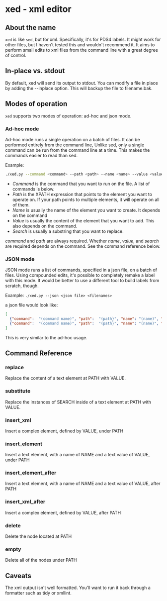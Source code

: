 # xed - xml editor

## About the name

`xed` is like `sed`, but for xml. Specifically, it's for PDS4 labels. It might work for other files, but I haven't tested this and wouldn't recommend it. It aims to perform small edits to xml files from the command line with a great degree of control.

## In-place vs. stdout

By default, xed will send its output to stdout. You can modify a file in place by adding the --inplace option. This will backup the file to filename.bak.

## Modes of operation

`xed` supports two modes of operation: ad-hoc and json mode.

### Ad-hoc mode

Ad-hoc mode runs a single operation on a batch of files. It can be performed entirely from the command line, Unlike sed, only a single command can be run from the command line at a time. This makes the commands easier to read than sed.

Example:
```bash
./xed.py --command <command> --path <path> --name <name> --value <value> <files>
````

* *Command* is the command that you want to run on the file. A list of commands is below.
* *Path* is the XPATH expression that points to the element you want to operate on. If your path points to multiple elements, it will operate on all of them.
* *Name* is usually the name of the element you want to create. It depends on the command
* *Value* is usually the content of the element that you want to add. This also depends on the command.
* *Search* is usually a substring that you want to replace.


*command* and *path* are always required. Whether *name*, *value*, and *search* are required depends on the command. See the command reference below.

### JSON mode

JSON mode runs a list of commands, specified in a json file, on a batch of files. Using compounded edits, it's possible to completely remake a label with this mode. It would be better to use a different tool to build labels from scratch, though.

Example:
`./xed.py --json <json file> <filenames>`

a json file would look like:

```json
[
  {"command":  "(command name)", "path":  "(path}", "name": "(name)", "value": "(value)" },
  {"command":  "(command name)", "path":  "(path}", "name": "(name)", "value": "(value)" }
]
```

This is very similar to the ad-hoc usage.

## Command Reference

### replace

Replace the content of a text element at PATH with VALUE.

### substitute

Replace the instances of SEARCH inside  of a text element at PATH with VALUE.


### insert_xml

Insert a complex element, defined by VALUE, under PATH

### insert_element

Insert a text element, with a name of NAME and a text value of VALUE, under PATH

### insert_element_after

Insert a text element, with a name of NAME and a text value of VALUE, after PATH

### insert_xml_after

Insert a complex element, defined by VALUE, after PATH

### delete

Delete the node located at PATH

### empty

Delete all of the nodes under PATH

## Caveats

The xml output isn't well formatted. You'll want to run it back through a formatter such as tidy or xmllint.
